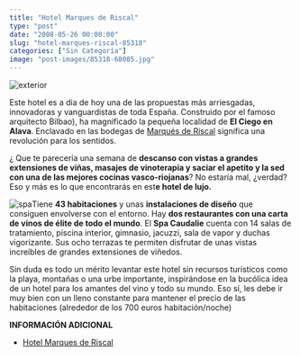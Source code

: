 ```yaml
---
title: "Hotel Marques de Riscal"
type: "post"
date: "2008-05-26 00:00:00"
slug: "hotel-marques-riscal-85318"
categories: ["Sin Categoría"]
image: "post-images/85318-68085.jpg"
---
```


![exterior](post-images/85318-68085.jpg "exterior")

Este hotel es a dia de hoy una de las propuestas más arriesgadas, innovadoras y vanguardistas de toda España. Construido por el famoso arquitecto [](/wp-content/uploads/2008/05/85318-68088.jpg) Bilbao), ha magnificado la pequeña localidad de **El Ciego en Alava**. Enclavado en las bodegas de [Marqués de Riscal](http://www.marquesderiscal.com/index.php) significa una revolución para los sentidos.

¿ Que te parecería una semana de **descanso con vistas a grandes extensiones de viñas, masajes de vinoterapia y saciar el apetito y la sed con una de las mejores cocinas vasco-riojanas**? No estaría mal, ¿verdad? Eso y más es lo que encontrarás en est**e hotel de lujo.**

![spa](post-images/85318-68086.jpg "spa")Tiene **43 habitaciones** y unas **instalaciones de diseño** que consiguen envolverse con el entorno. Hay **dos restaurantes con una carta de vinos de élite de todo el mundo**. El **Spa Caudalie** cuenta con 14 salas de tratamiento, piscina interior, gimnasio, jacuzzi, sala de vapor y duchas vigorizante. Sus ocho terrazas te permiten disfrutar de unas vistas increíbles de grandes extensiones de viñedos.

  
Sin duda es todo un mérito levantar este hotel sin recursos turísticos como la playa, montañas o una urbe importante, inspirándose en la bucólica idea de un hotel para los amantes del vino y todo su mundo. Eso sí, les debe ir muy bien con un lleno constante para mantener el precio de las habitaciones (alrededor de los 700 euros habitación/noche)

**INFORMACIÓN ADICIONAL**

- [Hotel Marques de Riscal](http://www.starwoodhotels.com/luxury/property/overview/index.html?propertyID=1539)